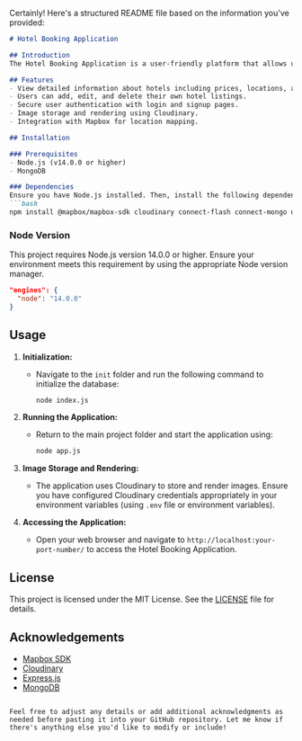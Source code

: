 Certainly! Here's a structured README file based on the information you've provided:

```markdown
# Hotel Booking Application

## Introduction
The Hotel Booking Application is a user-friendly platform that allows users to search for hotels with detailed information, including prices, locations on maps, and reviews. Users can also add their own hotels, with the ability to edit or delete only their listings. Any registered user can leave reviews, helping others make informed decisions. The application features secure login and signup pages to ensure a safe and personalized experience for all users.

## Features
- View detailed information about hotels including prices, locations, and reviews.
- Users can add, edit, and delete their own hotel listings.
- Secure user authentication with login and signup pages.
- Image storage and rendering using Cloudinary.
- Integration with Mapbox for location mapping.

## Installation

### Prerequisites
- Node.js (v14.0.0 or higher)
- MongoDB

### Dependencies
Ensure you have Node.js installed. Then, install the following dependencies using npm:
```bash
npm install @mapbox/mapbox-sdk cloudinary connect-flash connect-mongo dotenv ejs ejs-mate express express-session joi method-override mongoose multer multer-storage-cloudinary passport passport-local passport-local-mongoose
```

### Node Version
This project requires Node.js version 14.0.0 or higher. Ensure your environment meets this requirement by using the appropriate Node version manager.
```json
"engines": {
  "node": "14.0.0"
}
```

## Usage

1. **Initialization:**
   - Navigate to the `init` folder and run the following command to initialize the database:
     ```bash
     node index.js
     ```

2. **Running the Application:**
   - Return to the main project folder and start the application using:
     ```bash
     node app.js
     ```

3. **Image Storage and Rendering:**
   - The application uses Cloudinary to store and render images. Ensure you have configured Cloudinary credentials appropriately in your environment variables (using `.env` file or environment variables).

4. **Accessing the Application:**
   - Open your web browser and navigate to `http://localhost:your-port-number/` to access the Hotel Booking Application.

## License
This project is licensed under the MIT License. See the [LICENSE](LICENSE) file for details.

## Acknowledgements
- [Mapbox SDK](https://github.com/mapbox/mapbox-sdk-js)
- [Cloudinary](https://github.com/cloudinary/cloudinary_npm)
- [Express.js](https://github.com/expressjs/express)
- [MongoDB](https://github.com/mongodb/node-mongodb-native)

```

Feel free to adjust any details or add additional acknowledgments as needed before pasting it into your GitHub repository. Let me know if there's anything else you'd like to modify or include!
